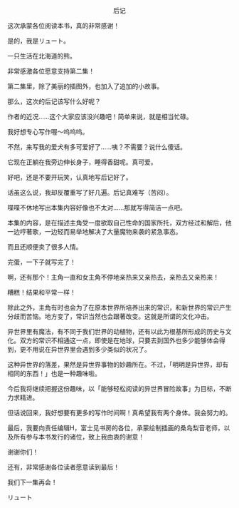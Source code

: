 <p align="center">后记</p>

这次承蒙各位阅读本书，真的非常感谢！

是的，我是リュート。

一只生活在北海道的熊。

非常感激各位愿意支持第二集！

第二集里，除了美丽的插图外，也加入了追加的小故事。

那么，这次的后记该写什么好呢？

作者的近况……这个大家应该没兴趣吧！简单来说，就是相当忙碌。

我好想专心写作喔～呜呜呜。

不然，来写我的爱犬有多可爱好了……咦？不需要？说什么傻话。

它现在正躺在我旁边伸长身子，睡得香甜呢。真可爱。

好吧，还是不要开玩笑，认真地写后记好了。

话虽这么说，我却反覆重写了好几遍。后记真难写（苦闷）。

喋喋不休地写出本集内容好像也不太对……那就写得简洁一点吧。

本集的内容，是在描述主角受一度欲取自己性命的国家所托，双方经过和解后，他一边哼著歌，一边轻而易举地解决了大量魔物来袭的紧急事态。

而且还顺便卖了很多人情。

完蛋，一下子就写完了！

啊，还有那个！主角一直和女主角不停地亲热来又亲热去，亲热去又亲热来！

糟糕！结果和平常一样！

除此之外，主角有时也会为了在原本世界所培养出来的常识，和新世界的常识产生分歧而苦恼。地方变了，常识当然也会跟著改变。这就是所谓的文化冲击。

异世界里有魔法，有不同于我们世界的动植物，还有以此为根基所形成的历史与文化。双方的常识不相通这一点，即使是在地球，只要去到国外也多少能够体会得到，更不用说在异世界里会遇到多少类似的状况了。

这种异世界的落差，果然是异世界事物的妙趣所在。不过，「明明是异世界，却有相同的东西！」也是一种趣味啦。

今后我将继续把握这份趣味，以「能够轻松阅读的异世界冒险故事」为目标，不断力求精进。

但话说回来，我好想要有更多的写作时间啊！真希望我有两个身体。我会努力的。

最后，我要向责任编辑H，富士见书房的各位，承蒙绘制插画的桑岛梨音老师，以及所有参与本书发行的诸位，致上我由衷的谢意！

谢谢你们！

还有，非常感谢各位读者愿意读到最后！

我们下一集再会！

リュート

